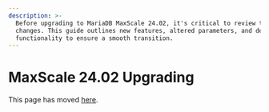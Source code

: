 ```yaml
---
description: >-
  Before upgrading to MariaDB MaxScale 24.02, it's critical to review the
  changes. This guide outlines new features, altered parameters, and deprecated
  functionality to ensure a smooth transition.
---
```


# MaxScale 24.02 Upgrading

This page has moved [here](broken-reference).
